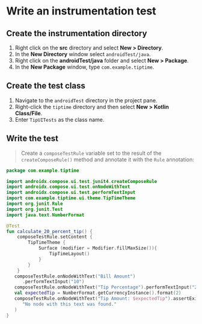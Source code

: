 # Write an instrumentation test

## Create the instrumentation directory

1. Right click on the **src** directory and select **New > Directory**.
2. In the **New Directory** window select `androidTest/java`.
3. Right click on the **androidTest/java** folder and select **New > Package**.
4. In the **New Package** window, type `com.example.tiptime`.

## Create the test class

1. Navigate to the `androidTest` directory in the project pane.
2. Right-click the `tiptime` directory and then select **New > Kotlin Class/File**.
3. Enter `TipUITests` as the class name.

## Write the test

> Create a `composeTestRule` variable set to the result of the `createComposeRule()` method and annotate it with the `Rule` annotation:

```kt
package com.example.tiptime

import androidx.compose.ui.test.junit4.createComposeRule
import androidx.compose.ui.test.onNodeWithText
import androidx.compose.ui.test.performTextInput
import com.example.tiptime.ui.theme.TipTimeTheme
import org.junit.Rule
import org.junit.Test
import java.text.NumberFormat

@Test
fun calculate_20_percent_tip() {
    composeTestRule.setContent {
        TipTimeTheme {
            Surface (modifier = Modifier.fillMaxSize()){
                TipTimeLayout()
            }
        }
    }
   composeTestRule.onNodeWithText("Bill Amount")
      .performTextInput("10")
   composeTestRule.onNodeWithText("Tip Percentage").performTextInput("20")
   val expectedTip = NumberFormat.getCurrencyInstance().format(2)
   composeTestRule.onNodeWithText("Tip Amount: $expectedTip").assertExists(
      "No node with this text was found."
   )
}
```
